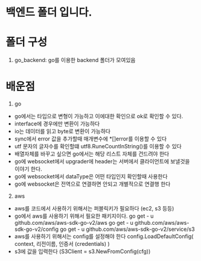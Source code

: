 # 백엔드 폴더 입니다.

#  폴더 구성

1. go_backend: go를 이용한 backend 폴더가 모여있음


# 배운점 

1. go 

- go에서는 타입으로 변형이 가능하고 이에대한 확인으로 ok로 확인할 수 있다.
- interface에 경우에만 변환이 가능하다
- io는 데이터를 읽고 byte로 변환이 가능하다
- sync에서 error 값을 추가할때 매개변수에 *[]error를 이용할 수 있다
- utf 문자의 글자수를 확인할떄 utf8.RuneCountInString()를 이용할 수 있다
- 배열자체를 바꾸고 싶으면 go에서는 해당 리스트 자체를 건드려야 한다
- go에 websocket에서 upgrader에 header는 서버에서 클라이언트에 보낼것을 이야기 한다.
- go에 websocket에서 dataType은 어떤 타입인지 확인할때 사용한다
- go에 websocket은 전역으로 연결하면 안되고 개별적으로 연결행 한다

2. aws 

- aws를 코드에서 사용하기 위해서는 퍼블릭키가 필요하다 (ec2, s3 등등)
- go에서 aws를 사용하기 위해서 필요한 패키지이다.
go get - u github.com/aws/aws-sdk-go-v2/aws
go get - u github.com/aws/aws-sdk-go-v2/config
go get - u github.com/aws/aws-sdk-go-v2/service/s3
- aws를 사용하기 위해서는 config를 설정해야 한다 
config.LoadDefaultConfig(
  context, 
  리전이름, 
  인증서 (credentials)
)
- s3에 값을 입력한다 (S3Client = s3.NewFromConfig(cfg))
